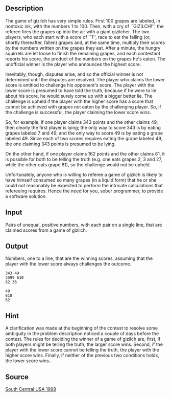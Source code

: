 <h2>Description</h2><p>The game of gizilch has very simple rules.  First 100 grapes are labeled, in nontoxic ink, with the numbers 1 to 100.  Then, with a cry of ``GIZILCH!'', the referee fires the grapes up into the air with a giant gizilcher.  The two players, who each start with a score of  ``1'', race to eat the falling (or, shortly thereafter, fallen) grapes and, at the same time, multiply their scores by the numbers written on the grapes they eat.  After a minute, the hungry squirrels are let loose to finish the remaining grapes, and each contestant reports his score, the product of the numbers on the grapes he's eaten.  The unofficial winner is the player who announces the highest score. 
</p>Inevitably, though, disputes arise, and so the official winner is not determined until the disputes are resolved.  The player who claims the lower score is entitled to challenge his opponent's score.  The player with the lower score is presumed to have told the truth, because if he were to lie about his score, he would surely come up with a bigger better lie.  The challenge is upheld if the player with the higher score has a score that cannot be achieved with grapes not eaten by the challenging player.  So, if the challenge is successful, the player claiming the lower score wins. 

So, for example, if one player claims 343 points and the other claims 49, then clearly the first player is lying; the only way to score 343 is by eating grapes labeled 7 and 49, and the only way to score 49 is by eating a grape labeled 49.  Since each of two scores requires eating the grape labeled 49, the one claiming 343 points is presumed to be lying. 

On the other hand, if one player claims 162 points and the other claims 81, it is possible for both to be telling the truth (e.g. one eats grapes 2, 3 and 27, while the other eats grape 81), so the challenge would not be upheld. 

Unfortunately, anyone who is willing to referee a game of gizilch is likely to have himself consumed so many grapes (in a liquid form) that he or she could not reasonably be expected to perform the intricate calculations that refereeing requires.  Hence the need for you, sober programmer, to provide a software solution. 
<h2>Input</h2><p>Pairs of unequal, positive numbers, with each pair on a single line, that are claimed scores from a game of gizilch. </p><h2>Output</h2><p>Numbers, one to a line, that are the winning scores, assuming that the player with the lower score always challenges the outcome. </p><pre><code class="language-input1">343 49 
3599 610 
62 36 </code></pre><pre><code class="language-output1">49 
610 
62 </code></pre><h2>Hint</h2><p>A clarification was made at the beginning of the contest to resolve some ambiguity in the problem description noticed a couple of days before the contest. The rules for deciding the winner of a game of gizilch are, first, if both players might be telling the truth, the larger score wins.  Second, if the player with the lower score cannot be telling the truth, the player with the higher score wins.  Finally, if neither of the previous two conditions holds, the lower score wins.. </p><h2>Source</h2><a href="searchproblem?field=source&amp;key=South+Central+USA+1998">South Central USA 1998</a>